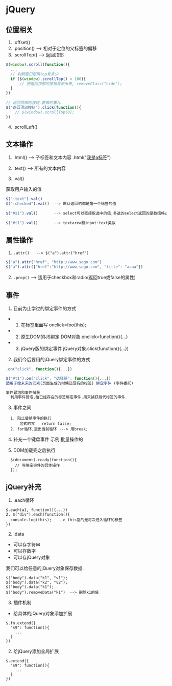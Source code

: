 # jQuery

## 位置相关

1. .offset()
2. .position()  --> 相对于定位的父标签的偏移
3. .scrollTop() --> 返回顶部

``` js
$(window).scroll(function(){
  ...
  // 判断窗口距离top有多少
  if ($(window).scrollTop() > 100){
      // 把返回顶部的按钮显示出来, removeClass("hide");
  }
})
  
// 返回顶部的按钮,要做的事儿
$("返回顶部按钮").click(function(){
    // $(window).scrollTop(0);
})
```

4. .scrollLeft()

## 文本操作

1. .html()   --> 子标签和文本内容
    .html("<a href="...">我是a标签</a>")
2. .text()   --> 所有的文本内容
  
3. .val()

获取用户输入的值
  
``` js
$(":text").val()
$(":checked").val()  --> 默认返回的都是第一个标签的值
  
$("#s1").val()       --> select可以直接取选中的值,多选的select返回的是数组格式
  
$("#t1").val()       --> textarea和input:text类似
```

## 属性操作

1. `.attr()   --> $("a").attr("href")`

``` js
$("a").attr("href", "http://www.sogo.com") 
$("a").attr({"href":"http://www.sogo.com", "title": "aaaa"}) 
```

2. `.prop()`   --> 适用于checkbox和radio(返回true或false的属性)

## 事件

1. 目前为止学过的绑定事件的方式

- 1. 在标签里面写 onclick=foo(this);
- 2. 原生DOM的JS绑定      DOM对象.onclick=function(){...}
- 3. jQuery版的绑定事件   jQuery对象.click(function(){...})


2. 我们今后要用的jQuery绑定事件的方式

``` js
.on("click", function(){...})

$("#t1").on("click", "选择器", function(){...})
适用于给未来的元素(页面生成的时候还没有的标签) 绑定事件 (事件委托)

事件冒泡和事件捕获
  利用事件冒泡,给已经存在的标签绑定事件,用来捕获后代标签的事件.
```

3. 事件之间
```JS
  1. 阻止后续事件的执行
      显式的写   return false;  
  2. for循环,退出当前循环 ---> 用break;
```

4. 补充一个键盘事件
  示例:批量操作的

5. DOM加载完之后执行

``` JS
  $(document).ready(function(){
    // 写绑定事件的具体操作
  });
```

## jQuery补充

1. .each循环

``` JS
$.each(a1, function(){...})
2. $("div").each(function(){
  console.log(this);   --> this指的是每次进入循环的标签
})
````

2. .data

- 可以存字符串
- 可以存数字
- 可以存jQuery对象

我们可以给任意的jQuery对象保存数据.

``` JS
$("body").data("k1", "v1");
$("body").data("k2", "v2");
$("body").data("k1");
$("body").removeData("k1")  --> 删除k1的值
```

3. 插件机制

- 给具体的jQuery对象添加扩展 

``` JS
$.fn.extend({
  "s9": function(){
    ...
  }
})

```

2. 给jQuery添加全局扩展

``` JS
$.extend({
  "s9": function(){
    ...
  }
})
```